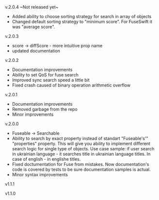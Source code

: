 v.2.0.4 ~Not released yet~
* Added ability to choose sorting strategy for search in array of objects
* Changed default sorting strategy to "minimum score". For FuseSwift it was "average score". 

v.2.0.3
* score -> diffScore - more intuitive prop name
* updated documentation

v.2.0.2

* Documentation improvements
* Ability to set QoS for fuse search
* Improved sync search speed a little bit
* Fixed crash caused of binary operation arithmetic overflow

v.2.0.1

* Documentation improvements
* Removed garbage from the repo
* Minor improvements


v.2.0.0

* Fuseable -> Searchable
* Ability to search by exact property instead of standart "Fuseable's'" "properties" property. This will give you ability to implement different search logic for single type of objects. Use case sample: if user search in ukrainian language - it searches title in ukrainian language titles. In case of english - in englishe titles.
* Fixed doctumentation for Fuse from mistakes. Now documentation's code is covered by tests to be sure documentation samples is actual.
* Minor syntax improvements


v1.1.1


v1.1.0
